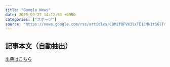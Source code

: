 ```yaml
---
title: "Google News"
date: 2025-09-27 14:12:53 +0900
categories: ["スポーツ"]
source: "https://news.google.com/rss/articles/CBMif0FVX3lxTE1CMk1tSGlTdWV6ZUZLSmxTbWxGREczYUx5RWdDR3R0OHp5S3ZxX2V2VUpLMm9YWXRKenhndzloLVktdzZPcHZ3Rzh2d3lLS1p4TnFxdVFfQmV4WkJDeDNSVFc3V1RmTVBnQVpwUWNON2JpYjNUUDk1TWFkemVUNWs?oc=5"
---
```


## 記事本文（自動抽出）
<body class="y0K44d EA71Tc" id="readabilityBody"></body>

[出典はこちら](https://news.google.com/rss/articles/CBMif0FVX3lxTE1CMk1tSGlTdWV6ZUZLSmxTbWxGREczYUx5RWdDR3R0OHp5S3ZxX2V2VUpLMm9YWXRKenhndzloLVktdzZPcHZ3Rzh2d3lLS1p4TnFxdVFfQmV4WkJDeDNSVFc3V1RmTVBnQVpwUWNON2JpYjNUUDk1TWFkemVUNWs?oc=5)
